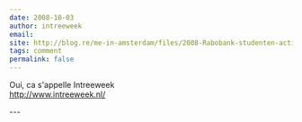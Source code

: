 ```yaml
---
date: 2008-10-03
author: intreeweek
email: 
site: http://blog.re/me-in-amsterdam/files/2008-Rabobank-studenten-actiepakket.html
tags: comment
permalink: false
---
```


<p>
Oui, ca s'appelle Intreeweek<br/>
<a href="http://www.intreeweek.nl/">http://www.intreeweek.nl/</a>
</p>
---